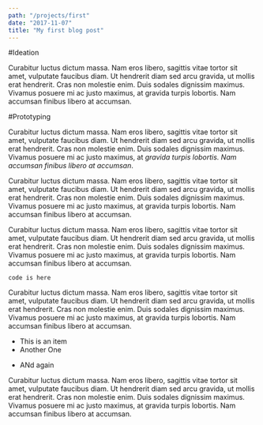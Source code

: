 ```yaml
---
path: "/projects/first"
date: "2017-11-07"
title: "My first blog post"
---
```


#Ideation

Curabitur luctus dictum massa. Nam eros libero, sagittis vitae tortor sit amet, vulputate faucibus diam. Ut hendrerit diam sed arcu gravida, ut mollis erat hendrerit. Cras non molestie enim. Duis sodales dignissim maximus. Vivamus posuere mi ac justo maximus, at gravida turpis lobortis. Nam accumsan finibus libero at accumsan.

#Prototyping

Curabitur luctus dictum massa. Nam eros libero, sagittis vitae tortor sit amet, vulputate faucibus diam. Ut hendrerit diam sed arcu gravida, ut mollis erat hendrerit. Cras non molestie enim. Duis sodales dignissim maximus. Vivamus posuere mi ac justo maximus, at _gravida turpis lobortis. Nam accumsan finibus libero at accumsan_.

Curabitur luctus dictum massa. Nam eros libero, sagittis vitae tortor sit amet, vulputate faucibus diam. Ut hendrerit diam sed arcu gravida, ut mollis erat hendrerit. Cras non molestie enim. Duis sodales dignissim maximus. Vivamus posuere mi ac justo maximus, at gravida turpis lobortis. Nam accumsan finibus libero at accumsan.

Curabitur luctus dictum massa. Nam eros libero, sagittis vitae tortor sit amet, vulputate faucibus diam. Ut hendrerit diam sed arcu gravida, ut mollis erat hendrerit. Cras non molestie enim. Duis sodales dignissim maximus. Vivamus posuere mi ac justo maximus, at gravida turpis lobortis. Nam accumsan finibus libero at accumsan.

`code is here`

Curabitur luctus dictum massa. Nam eros libero, sagittis vitae tortor sit amet, vulputate faucibus diam. Ut hendrerit diam sed arcu gravida, ut mollis erat hendrerit. Cras non molestie enim. Duis sodales dignissim maximus. Vivamus posuere mi ac justo maximus, at gravida turpis lobortis. Nam accumsan finibus libero at accumsan.

-   This is an item
-   Another One

*   ANd again

Curabitur luctus dictum massa. Nam eros libero, sagittis vitae tortor sit amet, vulputate faucibus diam. Ut hendrerit diam sed arcu gravida, ut mollis erat hendrerit. Cras non molestie enim. Duis sodales dignissim maximus. Vivamus posuere mi ac justo maximus, at gravida turpis lobortis. Nam accumsan finibus libero at accumsan.
